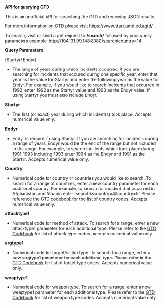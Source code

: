 **API for querying GTD**

This is an unofficial API for searching the GTD and receiving JSON results. 

For more information on GTD please visit https://www.start.umd.edu/gtd/

To search, visit or send a get request to **/search/** followed by your query parameters
example: http://104.131.99.148:8080/search/country=14

**Query Paramaters**

(Startyr/ Endyr)
 - The range of years during which incidents occurred. If you are searching for incidents that occured during one specific year, enter that year as the value for Startyr and enter the following year as the value for Endyr. For example, if you would like to search incidents that occurred in 1992, enter 1992 as the Startyr value and 1993 as the Endyr value. If using Startyr you must also include Endyr.

**Startyr**
- The first (or exact) year during which incident(s) took place. Accepts numerical value only.

**Endyr**
- Endyr is require if using Startyr. If you are searching for incidents during a range of years, Endyr would be the end of the range but not included in the range. For example, to search incidents which took place during 1991-1993 including 1993 enter 1994 as the Endyr and 1991 as the Startyr. Accepts numerical value only.

**Country**
- Numerical code for country or countries you would like to search. To search for a range of countries, enter a new country parameter for each additional country. For example, to search for incident that occurred in Afghanistan and Albania enter 'search/&amp;country=4&amp;country=5'. Please reference the GTD codebook for the list of country codes. Accepts numerical value only.

**attacktype1**
- Numerical code for method of attack. To search for a range, enter a new attacktype1 parameter for each additional type. Please refer to the <a href="https://www.start.umd.edu/gtd/downloads/Codebook.pdf">GTD Codebook</a> for list of attack type codes. Accepts numerical value only.

**argtype1**
- Numerical code for target/victim type. To search for a range, enter a new targtype1 parameter for each additional type. Please refer to the <a href="https://www.start.umd.edu/gtd/downloads/Codebook.pdf">GTD Codebook</a> for list of target type codes. Accepts numerical value only.

**weaptype1**
 - Numerical code for weapon type. To search for a range, enter a new weaptype1 parameter for each additional type. Please refer to the <a href="https://www.start.umd.edu/gtd/downloads/Codebook.pdf">GTD Codebook</a> for list of weapon type codes. Accepts numerical value only.
